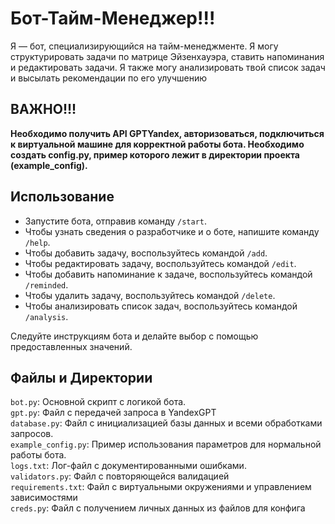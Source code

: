 # Бот-Тайм-Менеджер!!!

Я —  бот, специализирующийся на тайм-менеджменте. Я могу структурировать
задачи по матрице Эйзенхауэра, ставить напоминания и редактировать задачи. Я
также могу анализировать твой список задач и высылать рекомендации по его улучшению

## ВАЖНО!!!

**Необходимо получить API GPTYandex, авторизоваться, 
подключиться к виртуальной машине для корректной работы бота. 
Необходимо создать config.py, пример которого лежит в директории проекта (example_config).**

## Использование

- Запустите бота, отправив команду `/start`.
- Чтобы узнать сведения о разработчике и о боте, напишите команду `/help`.
- Чтобы добавить задачу, воспользуйтесь командой `/add`.
- Чтобы редактировать задачу, воспользуйтесь командой `/edit`.
- Чтобы добавить напоминание к задаче, воспользуйтесь командой `/reminded`.
- Чтобы удалить задачу, воспользуйтесь командой `/delete`.
- Чтобы анализировать список задач, воспользуйтесь командой `/analysis`.
  
Следуйте инструкциям бота и делайте выбор с помощью предоставленных значений.

## Файлы и Директории

`bot.py`: Основной скрипт с логикой бота.   
`gpt.py`: Файл с передачей запроса в YandexGPT  
`database.py`: Файл с инициализацией базы данных и всеми обработками запросов.  
`example_config.py`: Пример использования параметров для нормальной работы бота.  
`logs.txt`: Лог-файл с документированными ошибками.  
`validators.py`: Файл с повторяющейся валидацией  
`requirements.txt`: Файл с виртуальными окружениями и управлением зависимостями  
`creds.py`: Файл с получением личных данных из файлов для конфига
